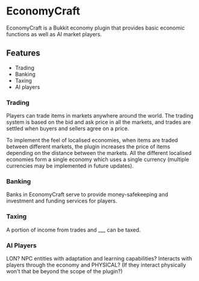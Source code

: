 # EconomyCraft
EconomyCraft is a Bukkit economy plugin that provides basic economic functions as well as AI market players.

## Features
- Trading
- Banking
- Taxing
- AI players

### Trading
Players can trade items in markets anywhere around the world. The trading system is based on the bid and ask price in all the markets, and trades are settled when buyers and sellers agree on a price.

To implement the feel of localised economies, when items are traded between different markets, the plugin increases the price of items depending on the distance between the markets. All the different localised economies form a single economy which uses a single currency (multiple currencies may be implemented in future updates).

### Banking
Banks in EconomyCraft serve to provide money-safekeeping and investment and funding services for players.

### Taxing
A portion of income from trades and ___ can be taxed.

### AI Players
LON?
NPC entities with adaptation and learning capabilities? Interacts with players through the economy and PHYSICAL? (If they interact physically won't that be beyond the scope of the plugin?)